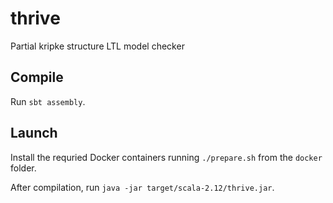 # thrive
Partial kripke structure LTL model checker

## Compile

Run `sbt assembly`.

## Launch

Install the requried Docker containers running `./prepare.sh`
from the `docker` folder.

After compilation, 
run `java -jar target/scala-2.12/thrive.jar`.

